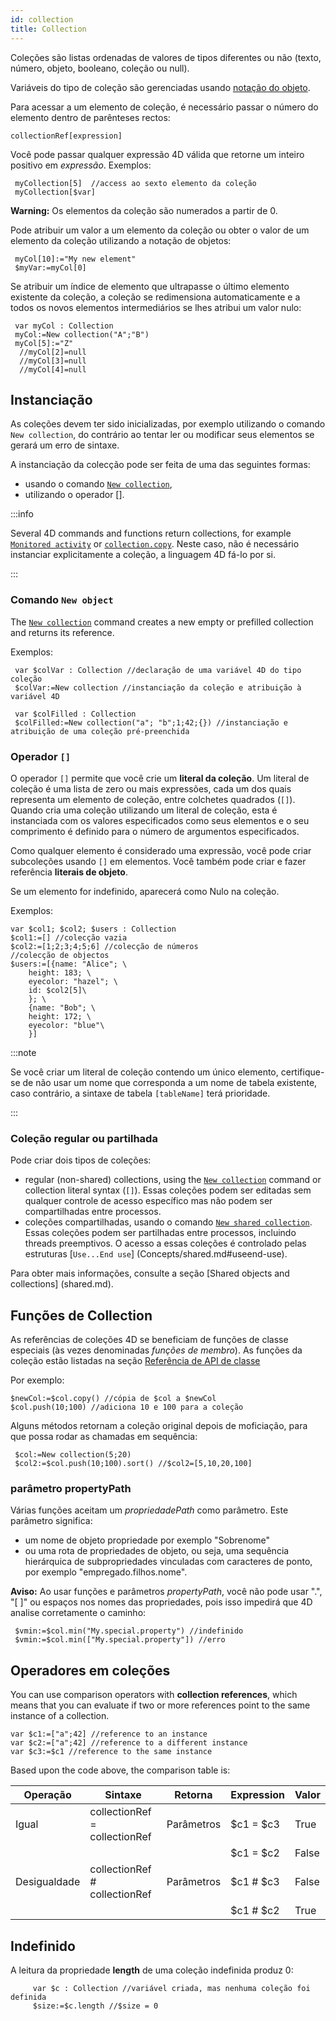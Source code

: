 ```yaml
---
id: collection
title: Collection
---
```


Coleções são listas ordenadas de valores de tipos diferentes ou não (texto, número, objeto, booleano, coleção ou null).

Variáveis do tipo de coleção são gerenciadas usando [notação do objeto](dt_object.md#properties).

Para acessar a um elemento de coleção, é necessário passar o número do elemento dentro de parênteses rectos:

```4d
collectionRef[expression]
```

Você pode passar qualquer expressão 4D válida que retorne um inteiro positivo em *expressão*. Exemplos:

```4d
 myCollection[5]  //access ao sexto elemento da coleção
 myCollection[$var]
```

**Warning:** Os elementos da coleção são numerados a partir de 0.

Pode atribuir um valor a um elemento da coleção ou obter o valor de um elemento da coleção utilizando a notação de objetos:

```4d
 myCol[10]:="My new element"
 $myVar:=myCol[0]
```

Se atribuir um índice de elemento que ultrapasse o último elemento existente da coleção, a coleção se redimensiona automaticamente e a todos os novos elementos intermediários se lhes atribui um valor nulo:

```4d
 var myCol : Collection
 myCol:=New collection("A";"B")
 myCol[5]:="Z"
  //myCol[2]=null
  //myCol[3]=null
  //myCol[4]=null
```

## Instanciação

As coleções devem ter sido inicializadas, por exemplo utilizando o comando <code>New collection</code>, do contrário ao tentar ler ou modificar seus elementos se gerará um erro de sintaxe.

A instanciação da colecção pode ser feita de uma das seguintes formas:

- usando o comando [`New collection`](../commands/new-collection.md),
- utilizando o operador [].

:::info

Several 4D commands and functions return collections, for example [`Monitored activity`](../commands-legacy/monitored-activity.md) or [`collection.copy`](../API/CollectionClass.md#copy). Neste caso, não é necessário instanciar explicitamente a coleção, a linguagem 4D fá-lo por si.

:::

### Comando `New object`

The [`New collection`](../commands/new-collection.md) command creates a new empty or prefilled collection and returns its reference.

Exemplos:

```4d
 var $colVar : Collection //declaração de uma variável 4D do tipo coleção
 $colVar:=New collection //instanciação da coleção e atribuição à variável 4D
 
 var $colFilled : Collection
 $colFilled:=New collection("a"; "b";1;42;{}) //instanciação e atribuição de uma coleção pré-preenchida
```

### Operador `[]`

O operador `[]` permite que você crie um **literal da coleção**. Um literal de coleção é uma lista de zero ou mais expressões, cada um dos quais representa um elemento de coleção, entre colchetes quadrados (`[]`). Quando cria uma coleção utilizando um literal de coleção, esta é instanciada com os valores especificados como seus elementos e o seu comprimento é definido para o número de argumentos especificados.

Como qualquer elemento é considerado uma expressão, você pode criar subcoleções usando `[]` em elementos.  Você também pode criar e fazer referência **literais de objeto**.

Se um elemento for indefinido, aparecerá como Nulo na coleção.

Exemplos:

```4d
var $col1; $col2; $users : Collection
$col1:=[] //colecção vazia
$col2:=[1;2;3;4;5;6] //colecção de números
//colecção de objectos
$users:=[{name: "Alice"; \
	height: 183; \
	eyecolor: "hazel"; \
	id: $col2[5]\
	}; \
	{name: "Bob"; \
	height: 172; \
	eyecolor: "blue"\
	}]
```

:::note

Se você criar um literal de coleção contendo um único elemento, certifique-se de não usar um nome que corresponda a um nome de tabela existente, caso contrário, a sintaxe de tabela `[tableName]` terá prioridade.

:::

### Coleção regular ou partilhada

Pode criar dois tipos de coleções:

- regular (non-shared) collections, using the [`New collection`](commands/new-collection.md) command or collection literal syntax (`[]`). Essas coleções podem ser editadas sem qualquer controle de acesso específico mas não podem ser compartilhadas entre processos.
- coleções compartilhadas, usando o comando [`New shared collection`](commands/new-shared-collection.md). Essas coleções podem ser partilhadas entre processos, incluindo threads preemptivos. O acesso a essas coleções é controlado pelas estruturas [`Use...End use`] (Concepts/shared.md#useend-use).

Para obter mais informações, consulte a seção [Shared objects and collections] (shared.md).

## Funções de Collection

As referências de coleções 4D se beneficiam de funções de classe especiais (às vezes denominadas *funções de membro*). As funções da coleção estão listadas na seção [Referência de API de classe](../API/CollectionClass.md)

Por exemplo:

```4d
$newCol:=$col.copy() //cópia de $col a $newCol
$col.push(10;100) //adiciona 10 e 100 para a coleção
```

Alguns métodos retornam a coleção original depois de moficiação, para que possa rodar as chamadas em sequência:

```4d
 $col:=New collection(5;20)
 $col2:=$col.push(10;100).sort() //$col2=[5,10,20,100]
```

### parâmetro propertyPath

Várias funções aceitam um *propriedadePath* como parâmetro. Este parâmetro significa:

- um nome de objeto propriedade por exemplo "Sobrenome"
- ou uma rota de propriedades de objeto, ou seja, uma sequência hierárquica de subpropriedades vinculadas com caracteres de ponto, por exemplo "empregado.filhos.nome".

**Aviso:** Ao usar funções e parâmetros *propertyPath*, você não pode usar ".", "[ ]" ou espaços nos nomes das propriedades, pois isso impedirá que 4D analise corretamente o caminho:

```4d
 $vmin:=$col.min("My.special.property") //indefinido
 $vmin:=$col.min(["My.special.property"]) //erro
```

## Operadores em coleções

You can use comparison operators with **collection references**, which means that you can evaluate if two or more references point to the same instance of a collection.

```4d
var $c1:=["a";42] //reference to an instance
var $c2:=["a";42] //reference to a different instance
var $c3:=$c1 //reference to the same instance
```

Based upon the code above, the comparison table is:

| Operação     | Sintaxe                       | Retorna    | Expression | Valor |
| ------------ | ----------------------------- | ---------- | ---------- | ----- |
| Igual        | collectionRef = collectionRef | Parâmetros | $c1 = $c3  | True  |
|              |                               |            | $c1 = $c2  | False |
| Desigualdade | collectionRef # collectionRef | Parâmetros | $c1 # $c3  | False |
|              |                               |            | $c1 # $c2  | True  |

## Indefinido

A leitura da propriedade **length** de uma coleção indefinida produz 0:

```4d
     var $c : Collection //variável criada, mas nenhuma coleção foi definida
     $size:=$c.length //$size = 0
```
